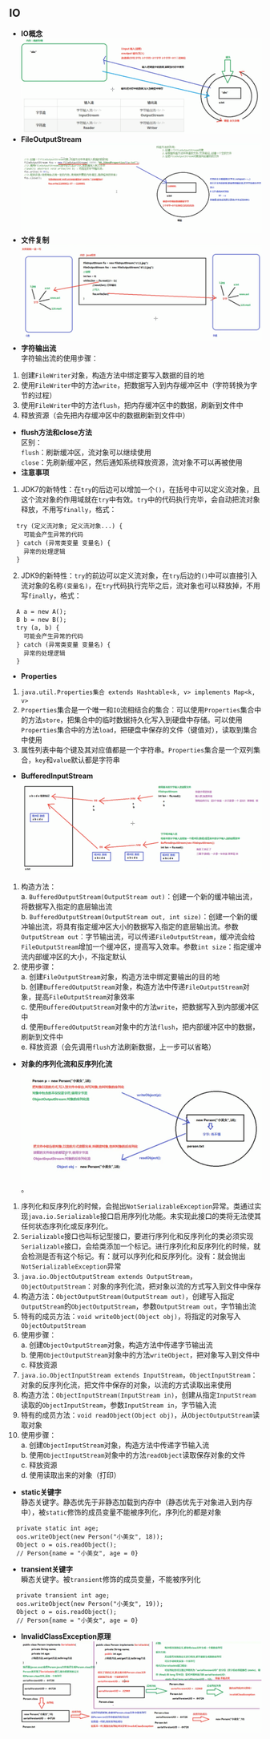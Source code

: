 ## IO
- **IO概念**
![](./Pics/IO1.png)
- **FileOutputStream**
![](./Pics/IO2.png)
- **文件复制**
![](./Pics/IO3.png)
- **字符输出流**  
字符输出流的使用步骤：
1. 创建`FileWriter`对象，构造方法中绑定要写入数据的目的地  
2. 使用`FileWriter`中的方法`write`，把数据写入到内存缓冲区中（字符转换为字节的过程）
3. 使用`FileWriter`中的方法`flush`，把内存缓冲区中的数据，刷新到文件中
4. 释放资源（会先把内存缓冲区中的数据刷新到文件中）
- **flush方法和close方法**  
区别：  
`flush`：刷新缓冲区，流对象可以继续使用  
`close`：先刷新缓冲区，然后通知系统释放资源，流对象不可以再被使用
- **注意事项**
1. JDK7的新特性：在`try`的后边可以增加一个`()`，在括号中可以定义流对象，且这个流对象的作用域就在`try`中有效。`try`中的代码执行完毕，会自动把流对象释放，不用写`finally`，格式：
```
  try (定义流对象; 定义流对象...) {
    可能会产生异常的代码
  } catch (异常类变量 变量名) {
    异常的处理逻辑
  }
```
2. JDK9的新特性：`try`的前边可以定义流对象，在`try`后边的`()`中可以直接引入流对象的名称`(变量名)`，在`try`代码执行完毕之后，流对象也可以释放掉，不用写`finally`，格式：
```
  A a = new A();
  B b = new B();
  try (a, b) {
    可能会产生异常的代码
  } catch (异常类变量 变量名) {
    异常的处理逻辑
  }
```
- **Properties**
1. `java.util.Properties集合 extends Hashtable<k, v> implements Map<k, v>`
2. `Properties`集合是一个唯一和`IO`流相结合的集合：可以使用`Properties`集合中的方法`store`，把集合中的临时数据持久化写入到硬盘中存储。可以使用`Properties`集合中的方法`load`，把硬盘中保存的文件（键值对），读取到集合中使用
3. 属性列表中每个键及其对应值都是一个字符串。`Properties`集合是一个双列集合，`key`和`value`默认都是字符串
- **BufferedInputStream**
![](./Pics/IO4.png)
1. 构造方法：    
a. `BufferedOutputStream(OutputStream out)`：创建一个新的缓冲输出流，将数据写入指定的底层输出流    
b. `BufferedOutputStream(OutputStream out, int size)`：创建一个新的缓冲输出流，将具有指定缓冲区大小的数据写入指定的底层输出流。参数`OutputStream out`：字节输出流，可以传递`FileOutputStream`，缓冲流会给`FileOutputStream`增加一个缓冲区，提高写入效率。参数`int size`：指定缓冲流内部缓冲区的大小，不指定默认
2. 使用步骤：  
a. 创建`FileOutputStream`对象，构造方法中绑定要输出的目的地    
b. 创建`BufferedOutputStream`对象，构造方法中传递`FileOutputStream`对象，提高`FileOutputStream`对象效率  
c. 使用`BufferedOutputStream`对象中的方法`write`，把数据写入到内部缓冲区中  
d. 使用`BufferedOutputStream`对象中的方法`flush`，把内部缓冲区中的数据，刷新到文件中  
e. 释放资源（会先调用`flush`方法刷新数据，上一步可以省略）
- **对象的序列化流和反序列化流**
![](./Pics/IO5.png)。
1. 序列化和反序列化的时候，会抛出`NotSerializableException`异常。类通过实现`java.io.Serializable`接口启用序列化功能。未实现此接口的类将无法使其任何状态序列化或反序列化。
2. `Serializable`接口也叫标记型接口，要进行序列化和反序列化的类必须实现`Serializable`接口，会给类添加一个标记。进行序列化和反序列化的时候，就会检测是否有这个标记。有：就可以序列化和反序列化。没有：就会抛出`NotSerializableException`异常
3. `java.io.ObjectOutputStream extends OutputStream`，`ObjectOutputStream`：对象的序列化流，把对象以流的方式写入到文件中保存
4. 构造方法：`ObjectOutputStream(OutputStream out)`，创建写入指定`OutputStream`的`ObjectOutputStream`，参数`OutputStream out`，字节输出流
5. 特有的成员方法：`void writeObject(Object obj)`，将指定的对象写入`ObjectOutputStream`
6. 使用步骤：  
a. 创建`ObjectOutputStream`对象，构造方法中传递字节输出流  
b. 使用`ObjectOutputStream`对象中的方法`writeObject`，把对象写入到文件中  
c. 释放资源
7. `java.io.ObjectInputStream extends InputStream`，`ObjectInputStream`：对象的反序列化流，把文件中保存的对象，以流的方式读取出来使用
8. 构造方法：`ObjectInputStream(InputStream in)`，创建从指定`InputStream`读取的`ObjectInputStream`，参数`InputStream in`，字节输入流
9. 特有的成员方法：`void readObject(Object obj)`，从`ObjectOutputStream`读取对象
10. 使用步骤：    
a. 创建`ObjectInputStream`对象，构造方法中传递字节输入流    
b. 使用`ObjectInputStream`对象中的方法`readObject`读取保存对象的文件    
c. 释放资源  
d. 使用读取出来的对象（打印）
- **static关键字**    
静态关键字。静态优先于非静态加载到内存中（静态优先于对象进入到内存中），被`static`修饰的成员变量不能被序列化，序列化的都是对象
```
  private static int age;
  oos.writeObject(new Person("小美女", 18));
  Object o = ois.readObject();
  // Person{name = "小美女", age = 0}
```
- **transient关键字**  
瞬态关键字。被`transient`修饰的成员变量，不能被序列化
```
  private transient int age;
  oos.writeObject(new Person("小美女", 19));
  Object o = ois.readObject();
  // Person{name = "小美女", age = 0}
```
- **InvalidClassException原理**
![](./Pics/IO6.png)
